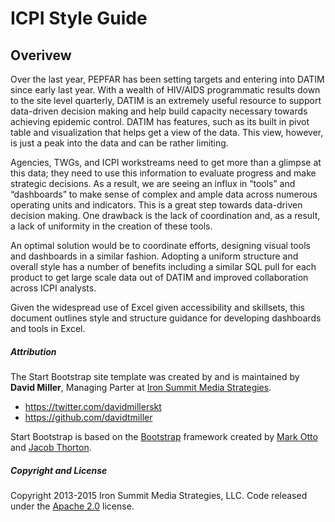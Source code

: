 # ICPI Style Guide

## Overivew
Over the last year, PEPFAR has been setting targets and entering into DATIM since early last year. With a wealth of HIV/AIDS programmatic results down to the site level quarterly, DATIM is an extremely useful resource to support data-driven decision making and help build capacity necessary towards achieving epidemic control.   DATIM has features, such as its built in pivot table and visualization that helps get a view of the data. This view, however, is just a peak into the data and can be rather limiting.

Agencies, TWGs, and ICPI workstreams need to get more than a glimpse at this data; they need to use this information to evaluate progress and make strategic decisions. As a result, we are seeing an influx in “tools” and “dashboards” to make sense of complex and ample data across numerous operating units and indicators. This is a great step towards data-driven decision making. One drawback is the lack of coordination and, as a result, a lack of uniformity in the creation of these tools. 

An optimal solution would be to coordinate efforts, designing visual tools and dashboards in a similar fashion. Adopting a uniform structure and overall style has a number of benefits including a similar SQL pull for each product to get large scale data out of DATIM and improved collaboration across ICPI analysts.  

Given the widespread use of Excel given accessibility and skillsets, this document outlines style and structure guidance for developing dashboards and tools in Excel.

##### Attribution

The Start Bootstrap site template was created by and is maintained by **David Miller**, Managing Parter at [Iron Summit Media Strategies](http://www.ironsummitmedia.com/).

* https://twitter.com/davidmillerskt
* https://github.com/davidtmiller

Start Bootstrap is based on the [Bootstrap](http://getbootstrap.com/) framework created by [Mark Otto](https://twitter.com/mdo) and [Jacob Thorton](https://twitter.com/fat).

##### Copyright and License

Copyright 2013-2015 Iron Summit Media Strategies, LLC. Code released under the [Apache 2.0](https://github.com/IronSummitMedia/startbootstrap-stylish-portfolio/blob/gh-pages/LICENSE) license.
